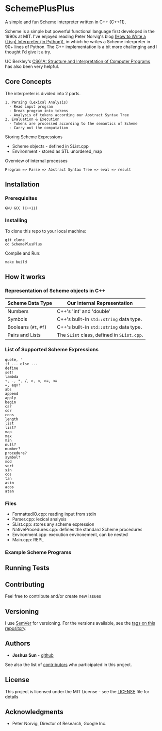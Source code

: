 # SchemePlusPlus
A simple and fun Scheme interpreter written in C++ (C++11). 

Scheme is a simple but powerful functional language first developed in the 1990s at MIT. I've enjoyed reading Peter Norvig's blog [(How to Write a (Lisp) Interpreter (in Python))](http://norvig.com/lispy.html), in which he writes a Scheme interpreter in 90+ lines of Python. The C++ implementation is a bit more challenging and I thought I'd give it a try. 

UC Berkley's [CS61A: Structure and Interpretation of Computer Programs](https://cs61a.org) has also been very helpful.


## Core Concepts

The interpreter is divided into 2 parts.

```
1. Parsing (Lexical Analysis)
  - Read input program
  - Break program into tokens
  - Analysis of tokens according our Abstract Syntax Tree
2. Evaluation & Execution 
  - Tokens are processed according to the semantics of Scheme
  - Carry out the computation
```

Storing Scheme Expressions
  - Scheme objects - defined in SList.cpp
  - Environment - stored as STL unordered_map

Overview of internal processes
```
Program => Parse => Abstract Syntax Tree => eval => result
```

## Installation

### Prerequisites

```
GNU GCC (C++11)
```

### Installing

To clone this repo to your local machine:
```
git clone
cd SchemePlusPlus
```

Compile and Run:
```
make build
```

## How it works

### Representation of Scheme objects in C++
| __Scheme Data Type__  | __Our Internal Representation__                  |
|-----------------------|--------------------------------------------------|
| Numbers               | C++'s 'int' and 'double'                         |
| Symbols               | C++'s built-in `std::string` data type.          |
| Booleans (`#t`, `#f`) | C++'s built-in `std::string` data type.          |
| Pairs and Lists       | The `SList` class, defined in `SList.cpp`.       |

### List of Supported Scheme Expressions
```
quote, '
if ... else ...
define
set!
lambda
+, -, *, /, >, <, >=, <=
=, eqv?
abs
append
apply
begin
car
cdr
cons
length
list
list?
map
max
min
null?
number?
procedure?
symbol?
mod
sqrt
sin
cos
tan
asin
acos
atan
```

### Files
- FormattedIO.cpp: reading input from stdin
- Parser.cpp: lexical analysis
- SList.cpp: stores any scheme expression
- NativeProcedures.cpp: defines the standard Scheme procedures
- Environment.cpp: execution environement, can be nested
- Main.cpp: REPL

### Example Scheme Programs

## Running Tests

## Contributing

Feel free to contribute and/or create new issues

## Versioning

I use [SemVer](http://semver.org/) for versioning. For the versions available, see the [tags on this repository](https://github.com/jsun98/SchemePlusPlus/tags). 

## Authors

* **Joshua Sun** - [github](https://github.com/jsun98)

See also the list of [contributors](https://github.com/your/project/contributors) who participated in this project.

## License

This project is licensed under the MIT License - see the [LICENSE](LICENSE) file for details

## Acknowledgments

* Peter Norvig, Director of Research, Google Inc.

